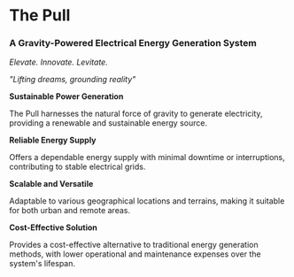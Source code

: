 # The Pull

### A Gravity-Powered Electrical Energy Generation System

*Elevate. Innovate. Levitate.* 

*"Lifting dreams, grounding reality"*

**Sustainable Power Generation**

The Pull harnesses the natural force of gravity to generate electricity, providing a renewable and sustainable energy source.

**Reliable Energy Supply**

Offers a dependable energy supply with minimal downtime or interruptions, contributing to stable electrical grids.

**Scalable and Versatile**

Adaptable to various geographical locations and terrains, making it suitable for both urban and remote areas.

**Cost-Effective Solution**

Provides a cost-effective alternative to traditional energy generation methods, with lower operational and maintenance expenses over the system's lifespan.
